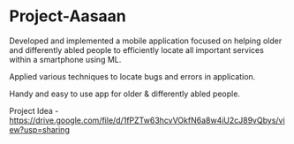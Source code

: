 # Project-Aasaan
Developed and implemented a mobile application focused on helping older and differently abled people to efficiently locate all important services within a smartphone using ML. 

Applied various techniques to locate bugs and errors in application.

Handy and easy to use app for older &amp; differently abled people.

Project Idea - https://drive.google.com/file/d/1fPZTw63hcvVOkfN6a8w4iU2cJ89vQbys/view?usp=sharing
